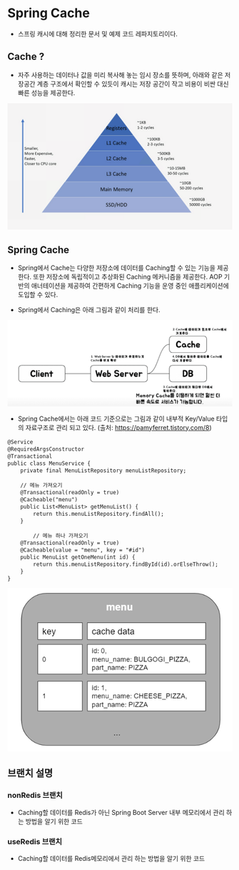 # Spring Cache
- 스프링 캐시에 대해 정리한 문서 및 예제 코드 레파지토리이다.
## Cache ?
- 자주 사용하는 데이터나 값을 미리 복사해 놓는 임시 장소를 뜻하며, 아래와 같은 저장공간 계층 구조에서 확인할 수 있듯이 캐시는 저장 공간이 작고 비용이 비싼 대신 빠른 성능을 제공한다.


![캡처](/cache-2.PNG)
## Spring Cache
- Spring에서 Cache는 다양한 저장소에 데이터를 Caching할 수 있는 기능을 제공한다. 또한 저장소에 독립적이고 추상화된 Caching 메커니즘을 제공한다. AOP 기반의 애너테이션을 제공하여 간편하게 Caching 기능을 운영 중인 애플리케이션에 도입할 수 있다.

- Spring에서 Caching은 아래 그림과 같이 처리를 한다.

![캡처](/cache-1.PNG)

- Spring Cache에서는 아래 코드 기준으로는 그림과 같이 내부적 Key/Value 타입의 자료구조로 관리 되고 있다. (출처: https://pamyferret.tistory.com/8)
```
@Service
@RequiredArgsConstructor
@Transactional
public class MenuService {
	private final MenuListRepository menuListRepository;
	
	// 메뉴 가져오기
	@Transactional(readOnly = true)
   	@Cacheable("menu")
	public List<MenuList> getMenuList() {
		return this.menuListRepository.findAll();
	}
    
    	// 메뉴 하나 가져오기
	@Transactional(readOnly = true)
	@Cacheable(value = "menu", key = "#id")
	public MenuList getOneMenu(int id) {
		return this.menuListRepository.findById(id).orElseThrow();
	}
}
```
![캡처](/cache-3.PNG)

## 브랜치 설명
### nonRedis 브랜치
- Caching할 데이터를 Redis가 아닌 Spring Boot Server 내부 메모리에서 관리 하는 방법을 알기 위한 코드
### useRedis 브랜치
- Caching할 데이터를 Redis메모리에서 관리 하는 방법을 알기 위한 코드

